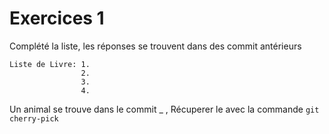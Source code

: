 # Exercices 1

Complété la liste, les réponses se trouvent dans des commit antérieurs

    Liste de Livre: 1. 
                    2.
                    3.
                    4.


Un animal se trouve dans le commit _ , Récuperer le avec la commande `git cherry-pick`








